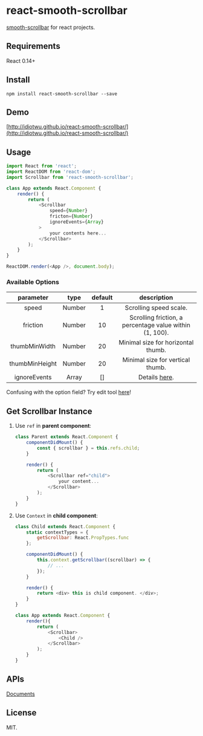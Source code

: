 # react-smooth-scrollbar

[smooth-scrollbar](https://github.com/idiotWu/smooth-scrollbar) for react projects.

## Requirements

React 0.14+

## Install

```
npm install react-smooth-scrollbar --save
```

## Demo

[http://idiotwu.github.io/react-smooth-scrollbar/](http://idiotwu.github.io/react-smooth-scrollbar/)

## Usage

```javascript
import React from 'react';
import ReactDOM from 'react-dom';
import Scrollbar from 'react-smooth-scrollbar';

class App extends React.Component {
    render() {
        return (
            <Scrollbar
                speed={Number}
                fricton={Number}
                ignoreEvents={Array}
            >
                your contents here...
            </Scrollbar>
        );
    }
}

ReactDOM.render(<App />, document.body);
```

### Available Options

| parameter | type | default | description |
| :--------: | :--: | :-----: | :----------: |
| speed | Number | 1 | Scrolling speed scale.|
| friction | Number | 10 | Scrolling friction, a percentage value within (1, 100). |
| thumbMinWidth | Number | 20 | Minimal size for horizontal thumb. |
| thumbMinHeight | Number | 20 | Minimal size for vertical thumb. |
| ignoreEvents | Array | [] | Details [here](https://github.com/idiotWu/smooth-scrollbar/wiki/Options-Field). |

Confusing with the option field? Try edit tool [here](http://idiotwu.github.io/smooth-scrollbar/)!

## Get Scrollbar Instance

1. Use `ref` in **parent component**:

    ```javascript
    class Parent extends React.Component {
        componentDidMount() {
            const { scrollbar } = this.refs.child;
        }

        render() {
            return (
                <Scrollbar ref="child">
                    your content...
                </Scrollbar>
            );
        }
    }
    ```

2. Use `Context` in **child component**:

    ```javascript
    class Child extends React.Component {
        static contextTypes = {
            getScrollbar: React.PropTypes.func
        };

        componentDidMount() {
            this.context.getScrollbar((scrollbar) => {
                // ...
            });
        }

        render() {
            return <div> this is child component. </div>;
        }
    }

    class App extends React.Component {
        render(){
            return (
                <Scrollbar>
                    <Child />
                </Scrollbar>
            );
        }
    }
    ```


## APIs

[Documents](https://github.com/idiotWu/smooth-scrollbar#apis)

## License

MIT.

